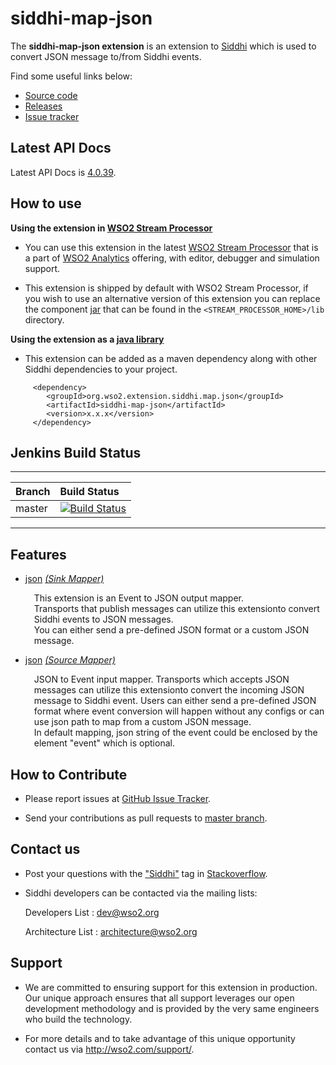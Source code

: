 siddhi-map-json
======================================

The **siddhi-map-json extension** is an extension to <a target="_blank" href="https://wso2.github.io/siddhi">Siddhi</a> 
which is used to convert JSON message to/from Siddhi events.  

Find some useful links below:

* <a target="_blank" href="https://github.com/wso2-extensions/siddhi-map-json">Source code</a>
* <a target="_blank" href="https://github.com/wso2-extensions/siddhi-map-json/releases">Releases</a>
* <a target="_blank" href="https://github.com/wso2-extensions/siddhi-map-json/issues">Issue tracker</a>

## Latest API Docs 

Latest API Docs is <a target="_blank" href="https://wso2-extensions.github.io/siddhi-map-json/api/4.0.39">4.0.39</a>.

## How to use 

**Using the extension in <a target="_blank" href="https://github.com/wso2/product-sp">WSO2 Stream Processor</a>**

* You can use this extension in the latest <a target="_blank" href="https://github.com/wso2/product-sp/releases">WSO2 Stream Processor</a> that is a part of <a target="_blank" href="http://wso2.com/analytics?utm_source=gitanalytics&utm_campaign=gitanalytics_Jul17">WSO2 Analytics</a> offering, with editor, debugger and simulation support. 

* This extension is shipped by default with WSO2 Stream Processor, if you wish to use an alternative version of this 
extension you can replace the component <a target="_blank" href="https://github
.com/wso2-extensions/siddhi-map-json/releases">jar</a> that can be found in the `<STREAM_PROCESSOR_HOME>/lib` directory.

**Using the extension as a <a target="_blank" href="https://wso2.github.io/siddhi/documentation/running-as-a-java-library">java library</a>**

* This extension can be added as a maven dependency along with other Siddhi dependencies to your project.

```
     <dependency>
        <groupId>org.wso2.extension.siddhi.map.json</groupId>
        <artifactId>siddhi-map-json</artifactId>
        <version>x.x.x</version>
     </dependency>
```

## Jenkins Build Status

---

|  Branch | Build Status |
| :------ |:------------ | 
| master  | [![Build Status](https://wso2.org/jenkins/job/siddhi/job/siddhi-map-json/badge/icon)](https://wso2.org/jenkins/job/siddhi/job/siddhi-map-json/) |

---

## Features

* <a target="_blank" href="https://wso2-extensions.github.io/siddhi-map-json/api/4.0.39/#json-sink-mapper">json</a> *<a target="_blank" href="https://wso2.github.io/siddhi/documentation/siddhi-4.0/#sink-mapper">(Sink Mapper)</a>*<br><div style="padding-left: 1em;"><p>This extension is an Event to JSON output mapper. <br>Transports that publish  messages can utilize this extensionto convert Siddhi events to JSON messages. <br>You can either send a pre-defined JSON format or a custom JSON message.<br></p></div>
* <a target="_blank" href="https://wso2-extensions.github.io/siddhi-map-json/api/4.0.39/#json-source-mapper">json</a> *<a target="_blank" href="https://wso2.github.io/siddhi/documentation/siddhi-4.0/#source-mapper">(Source Mapper)</a>*<br><div style="padding-left: 1em;"><p>JSON to Event input mapper. Transports which accepts JSON messages can utilize this extensionto convert the incoming JSON message to Siddhi event. Users can either send a pre-defined JSON format where event conversion will happen without any configs or can use json path to map from a custom JSON message.<br>In default mapping, json string of the event could be enclosed by the element "event" which is optional.</p></div>

## How to Contribute
 
  * Please report issues at <a target="_blank" href="https://github.com/wso2-extensions/siddhi-map-json/issues">GitHub 
  Issue
   Tracker</a>.
  
  * Send your contributions as pull requests to <a target="_blank" href="https://github
  .com/wso2-extensions/siddhi-map-json/tree/master">master branch</a>. 
 
## Contact us 

 * Post your questions with the <a target="_blank" href="http://stackoverflow.com/search?q=siddhi">"Siddhi"</a> tag in <a target="_blank" href="http://stackoverflow.com/search?q=siddhi">Stackoverflow</a>. 
 
 * Siddhi developers can be contacted via the mailing lists:
 
    Developers List   : [dev@wso2.org](mailto:dev@wso2.org)
    
    Architecture List : [architecture@wso2.org](mailto:architecture@wso2.org)
 
## Support 

* We are committed to ensuring support for this extension in production. Our unique approach ensures that all support leverages our open development methodology and is provided by the very same engineers who build the technology. 

* For more details and to take advantage of this unique opportunity contact us via <a target="_blank" href="http://wso2.com/support?utm_source=gitanalytics&utm_campaign=gitanalytics_Jul17">http://wso2.com/support/</a>. 
